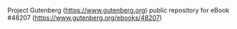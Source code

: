 Project Gutenberg (https://www.gutenberg.org) public repository for eBook #48207 (https://www.gutenberg.org/ebooks/48207)
